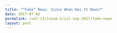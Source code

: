 ```yaml
---
title: "“Fake” News: Since When Was It News?"
date: 2017-07-02
permalink: /vol-13/issue-2/jul-sep-2017/fake-news
layout: post
---
```


